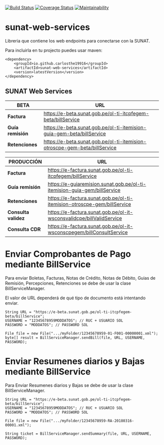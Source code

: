 [![Build Status](https://travis-ci.org/carlosthe19916/sunat-web-services.svg?branch=master)](https://travis-ci.org/carlosthe19916/sunat-web-services)
[![Coverage Status](https://coveralls.io/repos/github/carlosthe19916/sunat-web-services/badge.svg?branch=master)](https://coveralls.io/github/carlosthe19916/sunat-web-services?branch=master)
[![Maintainability](https://sonarcloud.io/api/project_badges/measure?project=sunat-web-services&metric=alert_status)](https://sonarcloud.io/dashboard?id=sunat-web-services)

# sunat-web-services
Libreria que contiene los web endpoints para conectarse con la SUNAT.

Para incluirla en tu projecto puedes usar maven:

```
<dependency>
    <groupId>io.github.carlosthe19916</groupId>
    <artifactId>sunat-web-services</artifactId>
    <version>latestVersion</version>
</dependency>
```

## SUNAT Web Services 

BETA | URL
--- | ---
**Factura** | https://e-beta.sunat.gob.pe/ol-ti-itcpfegem-beta/billService
**Guía remisión** | https://e-beta.sunat.gob.pe/ol-ti-itemision-guia-gem-beta/billService
**Retenciones** | https://e-beta.sunat.gob.pe/ol-ti-itemision-otroscpe-gem-beta/billService

PRODUCCIÓN | URL
--- | ---
**Factura** | https://e-factura.sunat.gob.pe/ol-ti-itcpfegem/billService
**Guía remisión** | https://e-guiaremision.sunat.gob.pe/ol-ti-itemision-guia-gem/billService
**Retenciones** | https://e-factura.sunat.gob.pe/ol-ti-itemision-otroscpe-gem/billService
**Consulta validez** | https://e-factura.sunat.gob.pe/ol-it-wsconsvalidcpe/billValidService
**Consulta CDR** | https://e-factura.sunat.gob.pe/ol-it-wsconscpegem/billConsultService

# Enviar Comprobantes de Pago mediante BillService
Para enviar Boletas, Facturas, Notas de Crédito, Notas de Débito, Guias de Remisión, Percepciones, Retenciones se debe de usar la clase BillServiceManager.

El valor de URL dependerá de qué tipo de documento está intentando enviar.
```
String URL = "https://e-beta.sunat.gob.pe/ol-ti-itcpfegem-beta/billService";
USERNAME = "12345678959MODDATOS"; // RUC + USUARIO SOL
PASSWORD = "MODDATOS"; // PASSWORD SOL

File file = new File(".../myFolder/12345678959-01-F001-00000001.xml");
byte[] result = BillServiceManager.sendBill(file, URL, USERNAME, PASSWORD);
```

# Enviar Resumenes diarios y Bajas mediante BillService
Para Enviar Resumenes diarios y Bajas se debe de usar la clase BillServiceManager.

```
String URL = "https://e-beta.sunat.gob.pe/ol-ti-itcpfegem-beta/billService";
USERNAME = "12345678959MODDATOS"; // RUC + USUARIO SOL
PASSWORD = "MODDATOS"; // PASSWORD SOL

File file = new File(".../myFolder/12345678959-RA-20180316-00001.xml");

String ticket = BillServiceManager.sendSummary(file, URL, USERNAME, PASSWORD);
```